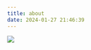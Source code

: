 ```yaml
---
title: about
date: 2024-01-27 21:46:39
---
```

<p><img src="https://jsd.onmicrosoft.cn/gh/hininojay/images/source/img/a4color/sun-me.jpg"></p>